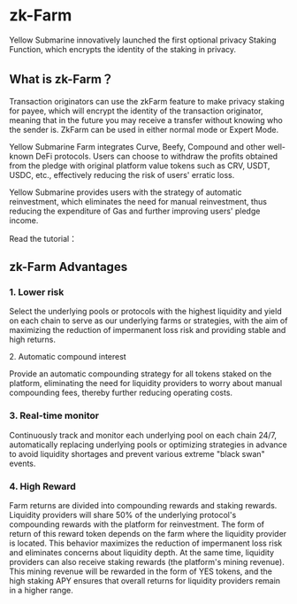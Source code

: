 # zk-Farm

Yellow Submarine innovatively launched the first optional privacy Staking Function, which encrypts the identity of the staking in privacy.

## What is zk-Farm？

Transaction originators can use the zkFarm feature to make privacy staking for payee, which will encrypt the identity of the transaction originator, meaning that in the future you may receive a transfer without knowing who the sender is. ZkFarm can be used in either normal mode or Expert Mode.

Yellow Submarine Farm integrates Curve, Beefy, Compound and other well-known DeFi protocols. Users can choose to withdraw the profits obtained from the pledge with original platform value tokens such as CRV, USDT, USDC, etc., effectively reducing the risk of users' erratic loss.

Yellow Submarine provides users with the strategy of automatic reinvestment, which eliminates the need for manual reinvestment, thus reducing the expenditure of Gas and further improving users' pledge income.

Read the tutorial：

## zk-Farm Advantages

### 1. Lower risk

Select the underlying pools or protocols with the highest liquidity and yield on each chain to serve as our underlying farms or strategies, with the aim of maximizing the reduction of impermanent loss risk and providing stable and high returns.

2\. Automatic compound interest

Provide an automatic compounding strategy for all tokens staked on the platform, eliminating the need for liquidity providers to worry about manual compounding fees, thereby further reducing operating costs.

### 3. Real-time monitor

Continuously track and monitor each underlying pool on each chain 24/7, automatically replacing underlying pools or optimizing strategies in advance to avoid liquidity shortages and prevent various extreme "black swan" events.

### 4. High Reward

Farm returns are divided into compounding rewards and staking rewards. Liquidity providers will share 50% of the underlying protocol's compounding rewards with the platform for reinvestment. The form of return of this reward token depends on the farm where the liquidity provider is located. This behavior maximizes the reduction of impermanent loss risk and eliminates concerns about liquidity depth. At the same time, liquidity providers can also receive staking rewards (the platform's mining revenue). This mining revenue will be rewarded in the form of YES tokens, and the high staking APY ensures that overall returns for liquidity providers remain in a higher range.
